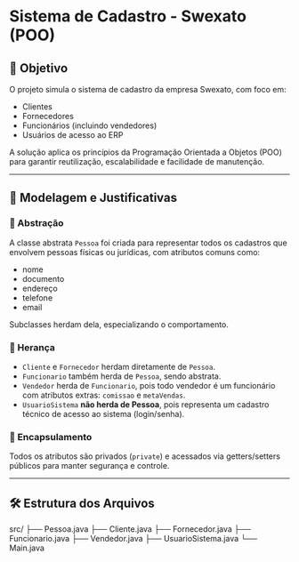 # Sistema de Cadastro - Swexato (POO)

## 🎯 Objetivo

O projeto simula o sistema de cadastro da empresa Swexato, com foco em:
- Clientes
- Fornecedores
- Funcionários (incluindo vendedores)
- Usuários de acesso ao ERP

A solução aplica os princípios da Programação Orientada a Objetos (POO) para garantir reutilização, escalabilidade e facilidade de manutenção.

---

## 🧠 Modelagem e Justificativas

### 🔸 Abstração

A classe abstrata `Pessoa` foi criada para representar todos os cadastros que envolvem pessoas físicas ou jurídicas, com atributos comuns como:
- nome
- documento
- endereço
- telefone
- email

Subclasses herdam dela, especializando o comportamento.

### 🔸 Herança

- `Cliente` e `Fornecedor` herdam diretamente de `Pessoa`.
- `Funcionario` também herda de `Pessoa`, sendo abstrata.
- `Vendedor` herda de `Funcionario`, pois todo vendedor é um funcionário com atributos extras: `comissao` e `metaVendas`.
- `UsuarioSistema` **não herda de Pessoa**, pois representa um cadastro técnico de acesso ao sistema (login/senha).

### 🔸 Encapsulamento

Todos os atributos são privados (`private`) e acessados via getters/setters públicos para manter segurança e controle.

---

## 🛠️ Estrutura dos Arquivos

src/
├── Pessoa.java
├── Cliente.java
├── Fornecedor.java
├── Funcionario.java
├── Vendedor.java
├── UsuarioSistema.java
└── Main.java


